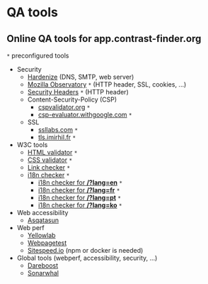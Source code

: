 
# QA tools

## Online QA tools for app.contrast-finder.org

`*` preconfigured tools

* Security
    * [Hardenize](https://www.hardenize.com) (DNS, SMTP, web server)
    * [Mozilla Observatory](https://observatory.mozilla.org/analyze.html?host=app.contrast-finder.org) `*` (HTTP header, SSL, cookies, ...)
    * [Security Headers](https://securityheaders.io/?q=https://app.contrast-finder.org) `*` (HTTP header)
    * Content-Security-Policy (CSP)
        * [cspvalidator.org](https://cspvalidator.org/#url=https://app.contrast-finder.org) `*`
        * [csp-evaluator.withgoogle.com](https://csp-evaluator.withgoogle.com/?csp=https://app.contrast-finder.org) `*`
    * SSL
        * [ssllabs.com](https://www.ssllabs.com/ssltest/analyze?d=app.contrast-finder.org) `*`
        * [tls.imirhil.fr](https://tls.imirhil.fr/https/app.contrast-finder.org) `*`
* W3C tools
    * [HTML validator](https://validator.w3.org/nu/?doc=https://app.contrast-finder.org&showsource=yes&showoutline=yes&showimagereport=yes) `*`
    * [CSS validator](https://jigsaw.w3.org/css-validator/validator?uri=https://app.contrast-finder.org&profile=css3) `*`
    * [Link checker](https://validator.w3.org/checklink?uri=https://app.contrast-finder.org&hide_type=all&depth=&check=Check) `*`
    * [i18n checker](https://validator.w3.org/i18n-checker/check?uri=https://app.contrast-finder.org) `*`
        * [i18n checker for **/?lang=en**](https://validator.w3.org/i18n-checker/check?uri=https://app.contrast-finder.org/?lang=en) `*`
        * [i18n checker for **/?lang=fr**](https://validator.w3.org/i18n-checker/check?uri=https://app.contrast-finder.org/?lang=fr) `*`
        * [i18n checker for **/?lang=pt**](https://validator.w3.org/i18n-checker/check?uri=https://app.contrast-finder.org/?lang=pt) `*`
        * [i18n checker for **/?lang=ko**](https://validator.w3.org/i18n-checker/check?uri=https://app.contrast-finder.org/?lang=ko) `*`
* Web accessibility
    * [Asqatasun](https://app.asqatasun.org)
* Web perf
    * [Yellowlab](http://yellowlab.tools)
    * [Webpagetest](https://www.webpagetest.org/)
    * [Sitespeed.io](https://www.sitespeed.io/) (npm or docker is needed)
* Global tools (webperf, accessibility, security, ...)
    * [Dareboost](https://www.dareboost.com)
    * [Sonarwhal](https://sonarwhal.com/scanner/)